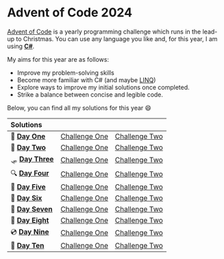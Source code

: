 # Advent of Code 2024

[Advent of Code](https://adventofcode.com/2024/about) is a yearly programming challenge which runs in the lead-up to Christmas. You can use any language you like and, for this year, I am using [**C#**](https://learn.microsoft.com/en-us/dotnet/csharp/).

My aims for this year are as follows:

- Improve my problem-solving skills
- Become more familiar with C# (and maybe [LINQ](https://learn.microsoft.com/en-us/dotnet/csharp/linq/))
- Explore ways to improve my initial solutions once completed.
- Strike a balance between concise and legible code.

Below, you can find all my solutions for this year 😄

|Solutions|                 |                           |
| :----------- | :-------------- | ------------------------- |
|📑 [**Day One**](https://adventofcode.com/2024/day/1)| [Challenge One](https://github.com/robeecodes/advent-of-code-2024/blob/main/1_Historian%20Hysteria/Challenge_One/Challenge_One/Program.cs) |[Challenge Two](https://github.com/robeecodes/advent-of-code-2024/blob/main/1_Historian%20Hysteria/Challenge_Two/Challenge_Two/Challenge_Two/Program.cs)
|🦌 [**Day Two**](https://adventofcode.com/2024/day/2)|[Challenge One](https://github.com/robeecodes/advent-of-code-2024/blob/main/2_Red-Nosed%20Reports/ChallengeOne/ChallengeOne/Program.cs)|[Challenge Two](https://github.com/robeecodes/advent-of-code-2024/blob/main/2_Red-Nosed%20Reports/ChallengeTwo/ChallengeTwo/ChallengeTwo/Program.cs)
|🛷 [**Day Three**](https://adventofcode.com/2024/day/3)|[Challenge One](https://github.com/robeecodes/advent-of-code-2024/blob/main/3_Mull%20It%20Over/ChallengeOne/ChallengeOne/Program.cs)|[Challenge Two](https://github.com/robeecodes/advent-of-code-2024/blob/main/3_Mull%20It%20Over/ChallengeTwo/ChallengeTwo/Program.cs)
|🔍 [**Day Four**](https://adventofcode.com/2024/day/4)|[Challenge One](https://github.com/robeecodes/advent-of-code-2024/blob/main/4_Ceres%20Search/ChallengeOne/ChallengeOne/Program.cs)|[Challenge Two](https://github.com/robeecodes/advent-of-code-2024/blob/main/4_Ceres%20Search/ChallengeTwo/ChallengeTwo/Program.cs)
|🔁 [**Day Five**](https://adventofcode.com/2024/day/5)|[Challenge One](https://github.com/robeecodes/advent-of-code-2024/blob/main/5_Print%20Queue/ChallengeOne/ChallengeOne/Program.cs)|[Challenge Two](https://github.com/robeecodes/advent-of-code-2024/blob/main/5_Print%20Queue/ChallengeTwo/ChallengeTwo/Program.cs)
|👮 [**Day Six**](https://adventofcode.com/2024/day/6)|[Challenge One](https://github.com/robeecodes/advent-of-code-2024/blob/main/6_Guard%20Gallivant/ChallengeOne/ChallengeOne/Program.cs)|[Challenge Two](https://github.com/robeecodes/advent-of-code-2024/blob/main/6_Guard%20Gallivant/ChallengeTwo/ChallengeTwo/Program.cs)
|🎄 [**Day Seven**](https://adventofcode.com/2024/day/7)|[Challenge One](https://github.com/robeecodes/advent-of-code-2024/blob/main/7_Bridge%20Repair/ChallengeOne/ChallengeOne/Program.cs)|[Challenge Two](https://github.com/robeecodes/advent-of-code-2024/blob/main/7_Bridge%20Repair/ChallengeTwo/ChallengeTwo/Program.cs)
|🍫 [**Day Eight**](https://adventofcode.com/2024/day/8)|[Challenge One](https://github.com/robeecodes/advent-of-code-2024/blob/main/8_Resonant%20Collinearity/ChallengeOne/ChallengeOne/Program.cs)|[Challenge Two](https://github.com/robeecodes/advent-of-code-2024/blob/main/8_Resonant%20Collinearity/ChallengeTwo/ChallengeTwo/Program.cs)
|💿 [**Day Nine**](https://adventofcode.com/2024/day/9)|[Challenge One](https://github.com/robeecodes/advent-of-code-2024/blob/main/9_Disk%20Fragmenter/ChallengeOne/ChallengeOne/Program.cs)|[Challenge Two](https://github.com/robeecodes/advent-of-code-2024/blob/main/9_Disk%20Fragmenter/ChallengeTwo/ChallengeTwo/Program.cs)
|🚶 [**Day Ten**](https://adventofcode.com/2024/day/10)|[Challenge One](https://github.com/robeecodes/advent-of-code-2024/blob/main/10_Hoof%20It/ChallengeOne/ChallengeOne/Program.cs)|[Challenge Two](https://github.com/robeecodes/advent-of-code-2024/blob/main/10_Hoof%20It/ChallengeTwo/ChallengeTwo/Program.cs)